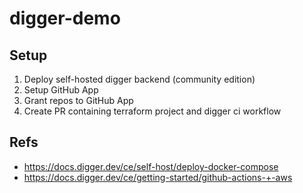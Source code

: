 # digger-demo

## Setup

1. Deploy self-hosted digger backend (community edition)
2. Setup GitHub App
3. Grant repos to GitHub App
4. Create PR containing terraform project and digger ci workflow

## Refs

- <https://docs.digger.dev/ce/self-host/deploy-docker-compose>
- <https://docs.digger.dev/ce/getting-started/github-actions-+-aws>

